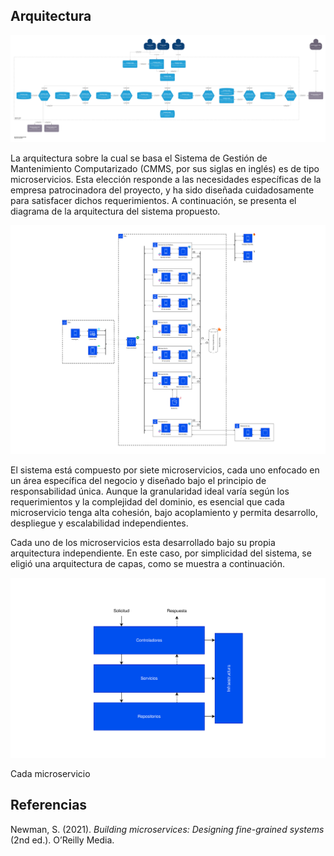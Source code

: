 ## Arquitectura

![](assets/c4_diagram.drawio.svg)

La arquitectura sobre la cual se basa el Sistema de Gestión de Mantenimiento Computarizado (CMMS, por sus siglas en inglés) es de tipo microservicios. Esta elección responde a las necesidades específicas de la empresa patrocinadora del proyecto, y ha sido diseñada cuidadosamente para satisfacer dichos requerimientos. A continuación, se presenta el diagrama de la arquitectura del sistema propuesto.

![](assets/microservices_architecture_diagram.svg)

El sistema está compuesto por siete microservicios, cada uno enfocado en un área específica del negocio y diseñado bajo el principio de responsabilidad única. Aunque la granularidad ideal varía según los requerimientos y la complejidad del dominio, es esencial que cada microservicio tenga alta cohesión, bajo acoplamiento y permita desarrollo, despliegue y escalabilidad independientes.

Cada uno de los microservicios esta desarrollado bajo su propia arquitectura independiente. En este caso, por simplicidad del sistema, se eligió una arquitectura de capas, como se muestra a continuación.

![](assets/layered_architecture_diagram.svg)

Cada microservicio

## Referencias

Newman, S. (2021). _Building microservices: Designing fine-grained systems_ (2nd ed.). O’Reilly
Media.
